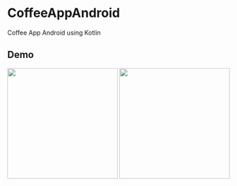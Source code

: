 # CoffeeAppAndroid
Coffee App Android using Kotlin


## Demo
<div >
  <img width="250" src="https://user-images.githubusercontent.com/46093689/221393161-98d3d832-68bb-4e90-9349-1a59e8d93397.png"  /> 
  <img width="250" src="https://user-images.githubusercontent.com/46093689/221393165-33c74a3f-4bf9-40b9-bede-8d71b4249c5d.png"  /> 
</div>
